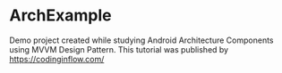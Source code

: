 # ArchExample
Demo project created while studying Android Architecture Components using MVVM Design Pattern. This tutorial was published by https://codinginflow.com/
